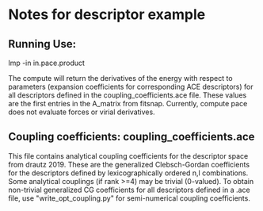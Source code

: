 # Notes for descriptor example

## Running Use:

lmp -in in.pace.product

The compute will return the derivatives of the energy with respect to parameters
(expansion coefficients for corresponding ACE descriptors) for all descriptors
defined in the coupling_coefficients.ace file. These values are the first
entries in the A_matrix from fitsnap. Currently, compute pace does not evaluate
forces or virial derivatives.

## Coupling coefficients: coupling_coefficients.ace

This file contains analytical coupling coefficients for the descriptor space
from drautz 2019. These are the generalized Clebsch-Gordan coefficients for the
descriptors defined by lexicographically ordered n,l combinations. Some
analytical couplings (if rank >=4) may be trivial (0-valued). To obtain
non-trivial generalized CG coefficients for all descriptors defined in a .ace
file, use "write_opt_coupling.py" for semi-numerical coupling coefficients.


